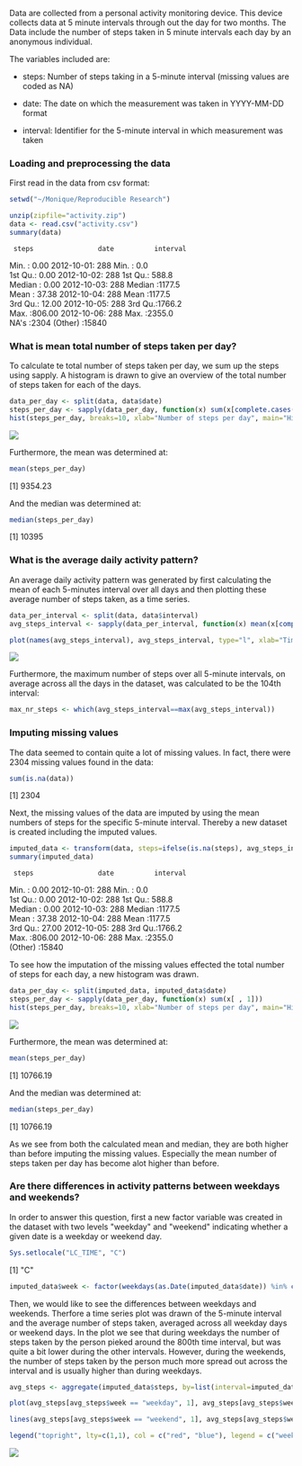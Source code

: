 

Data are collected from a personal activity monitoring device. This device collects data at 5 minute intervals through out the day for two months. The Data include the number of steps taken in 5 minute intervals each day by an anonymous individual.

The variables included are:

* steps: Number of steps taking in a 5-minute interval (missing values are coded as NA)

* date: The date on which the measurement was taken in YYYY-MM-DD format

* interval: Identifier for the 5-minute interval in which measurement was taken



### Loading and preprocessing the data

First read in the data from csv format: 

```r
setwd("~/Monique/Reproducible Research")
```


```r
unzip(zipfile="activity.zip")
data <- read.csv("activity.csv")
summary(data)
```

     steps                date          interval     
 Min.   :  0.00   2012-10-01:  288   Min.   :   0.0  
 1st Qu.:  0.00   2012-10-02:  288   1st Qu.: 588.8  
 Median :  0.00   2012-10-03:  288   Median :1177.5  
 Mean   : 37.38   2012-10-04:  288   Mean   :1177.5  
 3rd Qu.: 12.00   2012-10-05:  288   3rd Qu.:1766.2  
 Max.   :806.00   2012-10-06:  288   Max.   :2355.0  
 NA's   :2304     (Other)   :15840                   



### What is mean total number of steps taken per day?

To calculate te total number of steps taken per day, we sum up the steps using sapply. A histogram is drawn to give an overview of the total number of steps taken for each of the days. 


```r
data_per_day <- split(data, data$date)
steps_per_day <- sapply(data_per_day, function(x) sum(x[complete.cases(x) , 1]))
hist(steps_per_day, breaks=10, xlab="Number of steps per day", main="Histogram of total steps per day")
```

![](Course_Project_1_-_Reproducible_Research_files/figure-html/unnamed-chunk-3-1.png)<!-- -->

Furthermore, the mean was determined at:

```r
mean(steps_per_day)
```

[1] 9354.23

And the median was determined at:

```r
median(steps_per_day)
```

[1] 10395



### What is the average daily activity pattern?

An average daily activity pattern was generated by first calculating the mean of each 5-minutes interval over all days and then plotting these average number of steps taken, as a time series.


```r
data_per_interval <- split(data, data$interval)
avg_steps_interval <- sapply(data_per_interval, function(x) mean(x[complete.cases(x) , 1]))

plot(names(avg_steps_interval), avg_steps_interval, type="l", xlab="Time interval", ylab="Average number of steps", main="Daily activity pattern")
```

![](Course_Project_1_-_Reproducible_Research_files/figure-html/unnamed-chunk-6-1.png)<!-- -->

Furthermore, the maximum number of steps over all 5-minute intervals, on average across all the days in the dataset, was calculated to be the 104th interval:


```r
max_nr_steps <- which(avg_steps_interval==max(avg_steps_interval))
```



### Imputing missing values

The data seemed to contain quite a lot of missing values. In fact, there were 2304 missing values found in the data:

```r
sum(is.na(data))
```

[1] 2304

Next, the missing values of the data are imputed by using the mean numbers of steps for the specific 5-minute interval. Thereby a new dataset is created including the imputed values. 

```r
imputed_data <- transform(data, steps=ifelse(is.na(steps), avg_steps_interval, steps))
summary(imputed_data)
```

     steps                date          interval     
 Min.   :  0.00   2012-10-01:  288   Min.   :   0.0  
 1st Qu.:  0.00   2012-10-02:  288   1st Qu.: 588.8  
 Median :  0.00   2012-10-03:  288   Median :1177.5  
 Mean   : 37.38   2012-10-04:  288   Mean   :1177.5  
 3rd Qu.: 27.00   2012-10-05:  288   3rd Qu.:1766.2  
 Max.   :806.00   2012-10-06:  288   Max.   :2355.0  
                  (Other)   :15840                   

To see how the imputation of the missing values effected the total number of steps for each day, a new histogram was drawn.


```r
data_per_day <- split(imputed_data, imputed_data$date)
steps_per_day <- sapply(data_per_day, function(x) sum(x[ , 1]))
hist(steps_per_day, breaks=10, xlab="Number of steps per day", main="Histogram of total steps per day")
```

![](Course_Project_1_-_Reproducible_Research_files/figure-html/unnamed-chunk-10-1.png)<!-- -->

Furthermore, the mean was determined at:

```r
mean(steps_per_day)
```

[1] 10766.19

And the median was determined at:

```r
median(steps_per_day)
```

[1] 10766.19

As we see from both the calculated mean and median, they are both higher than before imputing the missing values. Especially the mean number of steps taken per day has become alot higher than before. 



### Are there differences in activity patterns between weekdays and weekends?

In order to answer this question, first a new factor variable was created in the dataset with two levels "weekday" and "weekend" indicating whether a given date is a weekday or weekend day.


```r
Sys.setlocale("LC_TIME", "C")
```

[1] "C"

```r
imputed_data$week <- factor(weekdays(as.Date(imputed_data$date)) %in% c("Saturday","Sunday"), labels=c("weekday","weekend"), ordered=FALSE)
```

Then, we would like to see the differences between weekdays and weekends. Therfore a time series plot was drawn of the 5-minute interval and the average number of steps taken, averaged across all weekday days or weekend days. In the plot we see that during weekdays the number of steps taken by the person pieked around the 800th time interval, but was quite a bit lower during the other intervals. However, during the weekends, the number of steps taken by the person much more spread out across the interval and is usually higher than during weekdays.   


```r
avg_steps <- aggregate(imputed_data$steps, by=list(interval=imputed_data$interval, week=imputed_data$week), mean)

plot(avg_steps[avg_steps$week == "weekday", 1], avg_steps[avg_steps$week == "weekday", 3], type="l", xlab="Time interval", ylab="Average number of steps", main="Daily activity pattern", col="red")

lines(avg_steps[avg_steps$week == "weekend", 1], avg_steps[avg_steps$week == "weekend", 3], col="blue")

legend("topright", lty=c(1,1), col = c("red", "blue"), legend = c("weekday", "weekend"))
```

![](Course_Project_1_-_Reproducible_Research_files/figure-html/unnamed-chunk-14-1.png)<!-- -->


